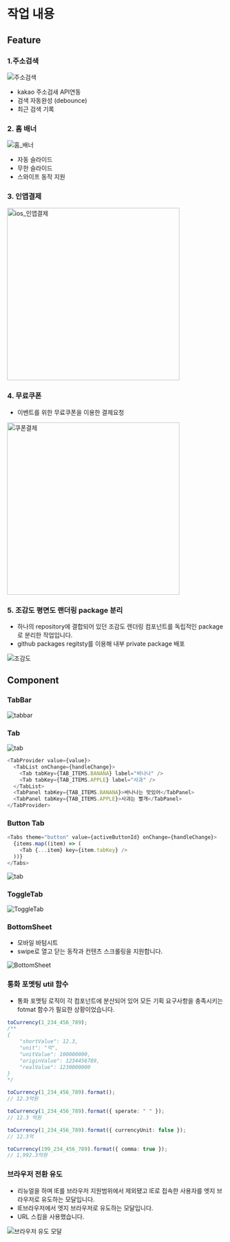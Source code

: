 # 작업 내용

## Feature

### 1.주소검색

![주소검색](../resource/landbook/주소검색.gif)

- kakao 주소검새 API연동
- 검색 자동완성 (debounce)
- 최근 검색 기록

### 2. 홈 배너

![홈_배너](../resource/landbook/home_banner.gif)

- 자동 슬라이드
- 무한 슬라이드
- 스와이프 동작 지원

### 3. 인앱결제

<img src="../resource/landbook/payment_ios.gif" width="400" alt="ios_인앱결제"/>

### 4. 무료쿠폰

- 이벤트를 위한 무료쿠폰을 이용한 결제요청

<img src="../resource/landbook/payment_coupon.gif" width="400" alt="쿠폰결제"/>

### 5. 조감도 평면도 랜더링 package 분리

- 하나의 repository에 결합되어 있던 조감도 렌더링 컴포넌트를 독립적인 package로 분리한 작업입니다.
- github packages regitsty를 이용해 내부 private package 배포

![조감도](../resource/landbook/조감도.gif)

## Component

### TabBar

![tabbar](../resource/landbook/tab-bar.gif)

### Tab

![tab](../resource/landbook/comp_tab.gif)

```ts
<TabProvider value={value}>
  <TabList onChange={handleChange}>
    <Tab tabKey={TAB_ITEMS.BANANA} label="바나나" />
    <Tab tabKey={TAB_ITEMS.APPLE} label="사과" />
  </TabList>
  <TabPanel tabKey={TAB_ITEMS.BANANA}>바나나는 맛있어</TabPanel>
  <TabPanel tabKey={TAB_ITEMS.APPLE}>사과는 빨개</TabPanel>
</TabProvider>
```

### Button Tab

```ts
<Tabs theme="button" value={activeButtonId} onChange={handleChange}>
  {items.map((item) => (
    <Tab {...item} key={item.tabKey} />
  ))}
</Tabs>
```

![tab](../resource/landbook/tabButton.gif)

### ToggleTab

![ToggleTab](../resource/landbook/ToggleTab.gif)

### BottomSheet

- 모바일 바텀시트
- swipe로 열고 닫는 동작과 컨텐츠 스크롤링을 지원합니다.

![BottomSheet](../resource/landbook/BottomSheet.gif)

### 통화 포멧팅 util 함수

- 통화 포멧팅 로직이 각 컴포넌트에 분산되어 있어 모든 기획 요구사항을 충족시키는 fotmat 함수가 필요한 상황이었습니다.

```ts
toCurrency(1_234_456_789);
/**
{
    "shortValue": 12.3,
    "unit": "억",
    "unitValue": 100000000,
    "originValue": 1234456789,
    "realValue": 1230000000
}
*/
```

```ts
toCurrency(1_234_456_789).format();
// 12.3억원

toCurrency(1_234_456_789).format({ sperate: " " });
// 12.3 억원

toCurrency(1_234_456_789).format({ currencyUnit: false });
// 12.3억

toCurrency(199_234_456_789).format({ comma: true });
// 1,992.3억원
```

### 브라우저 전환 유도

- 리뉴얼을 하며 IE를 브라우저 지원범위에서 제외됐고 IE로 접속한 사용자를 엣지 브라우저로 유도하는 모달입니다.
- IE브라우저에서 엣지 브라우저로 유도하는 모달입니다.
- URL 스킴을 사용했습니다.

![브라우저 유도 모달](../resource/landbook/브라우저_전환유도.gif)
